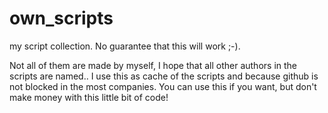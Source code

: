 # own_scripts
my script collection. No guarantee that this will work ;-).

Not all of them are made by myself, I hope that all other authors in the scripts are named..
I use this as cache of the scripts and because github is not blocked in the most companies.
You can use this if you want, but don't make money with this little bit of code!
